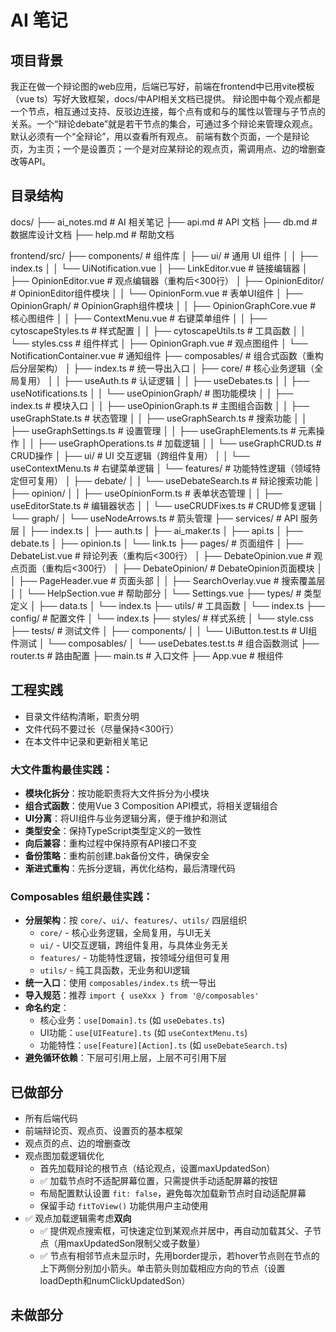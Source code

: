 # AI 笔记
## 项目背景
我正在做一个辩论图的web应用，后端已写好，前端在frontend中已用vite模板（vue ts）写好大致框架，docs/中API相关文档已提供。
辩论图中每个观点都是一个节点，相互通过支持、反驳边连接，每个点有或和与的属性以管理与子节点的关系。一个“辩论debate”就是若干节点的集合，可通过多个辩论来管理众观点。默认必须有一个“全辩论”，用以查看所有观点。
前端有数个页面，一个是辩论页，为主页；一个是设置页；一个是对应某辩论的观点页，需调用点、边的增删查改等API。

## 目录结构
docs/
├── ai_notes.md    # AI 相关笔记
├── api.md         # API 文档
├── db.md          # 数据库设计文档
├── help.md        # 帮助文档

frontend/src/
├── components/          # 组件库
│   ├── ui/             # 通用 UI 组件
│   │   ├── index.ts
│   │   └── UiNotification.vue
│   ├── LinkEditor.vue   # 链接编辑器
│   ├── OpinionEditor.vue # 观点编辑器（重构后<300行）
│   ├── OpinionEditor/   # OpinionEditor组件模块
│   │   └── OpinionForm.vue      # 表单UI组件
│   ├── OpinionGraph/    # OpinionGraph组件模块
│   │   ├── OpinionGraphCore.vue # 核心图组件
│   │   ├── ContextMenu.vue      # 右键菜单组件
│   │   ├── cytoscapeStyles.ts   # 样式配置
│   │   ├── cytoscapeUtils.ts    # 工具函数
│   │   └── styles.css           # 组件样式
│   ├── OpinionGraph.vue # 观点图组件
│   └── NotificationContainer.vue # 通知组件
├── composables/         # 组合式函数（重构后分层架构）
│   ├── index.ts         # 统一导出入口
│   ├── core/           # 核心业务逻辑（全局复用）
│   │   ├── useAuth.ts  # 认证逻辑
│   │   ├── useDebates.ts
│   │   ├── useNotifications.ts
│   │   └── useOpinionGraph/ # 图功能模块
│   │       ├── index.ts                 # 模块入口
│   │       ├── useOpinionGraph.ts       # 主图组合函数
│   │       ├── useGraphState.ts         # 状态管理
│   │       ├── useGraphSearch.ts        # 搜索功能
│   │       ├── useGraphSettings.ts      # 设置管理
│   │       ├── useGraphElements.ts      # 元素操作
│   │       ├── useGraphOperations.ts    # 加载逻辑
│   │       └── useGraphCRUD.ts          # CRUD操作
│   ├── ui/             # UI 交互逻辑（跨组件复用）
│   │   └── useContextMenu.ts    # 右键菜单逻辑
│   └── features/       # 功能特性逻辑（领域特定但可复用）
│       ├── debate/
│       │   └── useDebateSearch.ts    # 辩论搜索功能
│       ├── opinion/
│       │   ├── useOpinionForm.ts     # 表单状态管理
│       │   ├── useEditorState.ts     # 编辑器状态
│       │   └── useCRUDFixes.ts       # CRUD修复逻辑
│       └── graph/
│           └── useNodeArrows.ts      # 箭头管理
├── services/            # API 服务层
│   ├── index.ts
│   ├── auth.ts
│   ├── ai_maker.ts
│   ├── api.ts
│   ├── debate.ts
│   ├── opinion.ts
│   └── link.ts
├── pages/               # 页面组件
│   ├── DebateList.vue   # 辩论列表（重构后<300行）
│   ├── DebateOpinion.vue # 观点页面（重构后<300行）
│   ├── DebateOpinion/   # DebateOpinion页面模块
│   │   ├── PageHeader.vue        # 页面头部
│   │   ├── SearchOverlay.vue     # 搜索覆盖层
│   │   └── HelpSection.vue       # 帮助部分
│   └── Settings.vue
├── types/               # 类型定义
│   ├── data.ts
│   └── index.ts
├── utils/               # 工具函数
│   └── index.ts
├── config/              # 配置文件
│   └── index.ts
├── styles/              # 样式系统
│   └── style.css
├── tests/               # 测试文件
│   ├── components/
│   │   └── UiButton.test.ts      # UI组件测试
│   └── composables/
│       └── useDebates.test.ts    # 组合函数测试
├── router.ts        # 路由配置
├── main.ts          # 入口文件
├── App.vue          # 根组件

## 工程实践
- 目录文件结构清晰，职责分明
- 文件代码不要过长（尽量保持<300行）
- 在本文件中记录和更新相关笔记

### **大文件重构最佳实践**：
- **模块化拆分**：按功能职责将大文件拆分为小模块
- **组合式函数**：使用Vue 3 Composition API模式，将相关逻辑组合
- **UI分离**：将UI组件与业务逻辑分离，便于维护和测试  
- **类型安全**：保持TypeScript类型定义的一致性
- **向后兼容**：重构过程中保持原有API接口不变
- **备份策略**：重构前创建.bak备份文件，确保安全
- **渐进式重构**：先拆分逻辑，再优化结构，最后清理代码

### **Composables 组织最佳实践**：
- **分层架构**：按 `core/`、`ui/`、`features/`、`utils/` 四层组织
  - `core/` - 核心业务逻辑，全局复用，与UI无关
  - `ui/` - UI交互逻辑，跨组件复用，与具体业务无关
  - `features/` - 功能特性逻辑，按领域分组但可复用
  - `utils/` - 纯工具函数，无业务和UI逻辑
- **统一入口**：使用 `composables/index.ts` 统一导出
- **导入规范**：推荐 `import { useXxx } from '@/composables'`
- **命名约定**：
  - 核心业务：`use[Domain].ts` (如 `useDebates.ts`)
  - UI功能：`use[UIFeature].ts` (如 `useContextMenu.ts`)
  - 功能特性：`use[Feature][Action].ts` (如 `useDebateSearch.ts`)
- **避免循环依赖**：下层可引用上层，上层不可引用下层

## 已做部分
- 所有后端代码
- 前端辩论页、观点页、设置页的基本框架
- 观点页的点、边的增删查改
- 观点图加载逻辑优化
    - 首先加载辩论的根节点（结论观点，设置maxUpdatedSon）
    - ✅ 加载节点时不适配屏幕位置，只需提供手动适配屏幕的按钮
    - 布局配置默认设置 `fit: false`，避免每次加载新节点时自动适配屏幕
    - 保留手动 `fitToView()` 功能供用户主动使用
- ✅ 观点加载逻辑需考虑**双向**
    - ✅ 提供观点搜索框，可快速定位到某观点并居中，再自动加载其父、子节点（用maxUpdatedSon限制父或子数量）
    - ✅ 节点有相邻节点未显示时，先用border提示，若hover节点则在节点的上下两侧分别加小箭头。单击箭头则加载相应方向的节点（设置loadDepth和numClickUpdatedSon）

## 未做部分

